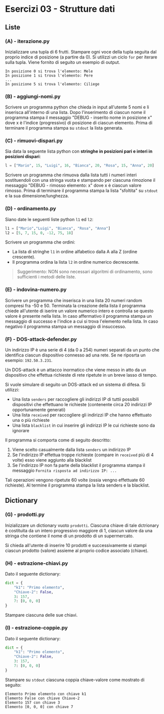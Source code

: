 # Esercizi 03 - Strutture dati

## Liste

### (A) - iterazione.py

Inizializzare una tupla di 6 frutti. Stampare ogni voce della tupla seguita dal proprio indice di posizione (a partire da 0). Si utilizzi un ciclo `for` per iterare sulla tupla. Viene fornito di seguito un esempio di output.

```
In posizione 0 si trova l'elemento: Mele
In posizione 1 si trova l'elemento: Pere
...
In posizione 5 si trova l'elemento: Ciliege
```

### (B) - aggiungi-nomi.py

Scrivere un programma python che chieda in input all'utente 5 nomi e li inserisca all'interno di una lista.
Dopo l'inserimento di ciascun nome il programma stampa il messaggio "DEBUG - inserito nome in posizione x" dove x è l'indice (progressivo) di posizione di ciascun elemento.
Prima di terminare il programma stampa su `stdout` la lista generata.

### (C) - rimuovi-dispari.py

Sia data la seguente lista python con **stringhe in posizioni pari e interi in posizioni dispari**:

```python
l = ["Mario", 15, "Luigi", 16, "Bianca", 20, "Rosa", 15, "Anna", 20]
```

Scrivere un programma che rimuova dalla lista tutti i numeri interi sostituendoli con una stringa vuota e stampando per ciascuna rimozione il messaggio "DEBUG - rimosso elemento: x" dove x è ciascun valore rimosso.
Prima di terminare il programma stampa la lista "sfoltita" su `stdout` e la sua dimensione/lunghezza.

### (D) - ordinamento.py

Siano date le seguenti liste python `l1` ed `l2`:

```python
l1 = ["Mario","Luigi", "Bianca", "Rosa", "Anna"]
l2 = [5, 7, 15, 0, -12, 75, 18]
```

Scrivere un programma che ordini:

* La lista di stringhe `l1` in ordine alfabetico dalla A alla Z (ordine crescente).
* Il programma ordina la lista `l2` in ordine numerico decrescente.

> Suggerimento: NON sono necessari algoritmi di ordinamento, sono sufficienti i metodi delle liste.

### (E) - indovina-numero.py

Scrivere un programma che inserisca in una lista 20 numeri random compresi fra -50 e 50.
Terminata la creazione della lista  il programma chiede all'utente di iserire un valore numerico intero e controlla se questo valore è presente nella lista.
In caso affermativo il programma stampa un messaggio di successo e l'indice a cui si trova l'elemento nella lista. In caso negativo il programma stampa un messaggio di insuccesso.

### (F) - DOS-attack-defender.py

Un indirizzo IP è una serie di 4 (da 0 a 254) numeri separati da un punto che identifica ciascun dispositivo connesso ad una rete.
Se ne riposrta un esempio: `192.50.3.231`.

Un DOS-attack è un attacco inormatico che viene messo in atto da un dispositivo che effettua richieste di rete ripetute in un breve lasso di tempo.

Si vuole simulare di seguito un DOS-attack ed un sistema di difesa. Si utilizzi:

* Una lista `senders` per raccogliere gli indirizzi IP di tuttii possibili dispositivi che effettuano le richieste (contenente circa 20 indirizzi IP opportunamente generati)
* Una lista `received` per raccogliere gli indirizzi IP che hanno effettuato una o più richieste
* Una lista `blacklist` in cui inserire gli indirizzi IP le cui richieste sono da ignorare

Il programma si comporta come di seguito descritto:

1. Viene scelto casualmente dalla lista `senders` un indirizzo IP
2. Se l'indirizzo IP effettua troppe richieste (compare in `received` più di 4 volte) esso viene aggiunto alla blacklist
3. Se l'indirizzo IP non fa parte della blacklist il programma stampa il messaggio `Fornita risposta ad indirizzo IP: ...`

Tali operazioni vengono ripetute 60 volte (ossia vengno effettuate 60 richieste). Al termine il programma stampa la lista senders e la blacklist.

## Dictionary

### (G) - prodotti.py

Inizializzare un dictionary vuoto `prodotti`. Ciascuna chiave di tale dctrionary è costituita da un intero progressivo maggiore di 1,
ciascun valore da una stringa che contiene il nome di un prodotto di un supermercato.

Si chieda all'utente di inserire 10 prodotti e successivamente si stampi ciascun prodotto (valore) assieme al proprio codice associato (chiave).

### (H) - estrazione-chiavi.py

Dato il seguente dictionary:

```python
dict = {
    "k1": "Primo elemento",
    "Chiave-2": False,
    3: 157,
    7: [0, 0, 0] 
}
```

Stampare ciascuna delle sue chiavi.

### (I) - estrazione-coppie.py

Dato il seguente dictionary:

```python
dict = {
    "k1": "Primo elemento",
    "Chiave-2": False,
    3: 157,
    7: [0, 0, 0] 
}
```

Stampare su `stdout` ciascuna coppia chiave-valore come mostrato di seguito:

```
Elemento Primo elemento con chiave k1
Elemento False con chiave Chiave-2
Elemento 157 con chiave 3
Elemento [0, 0, 0] con chiave 7
```